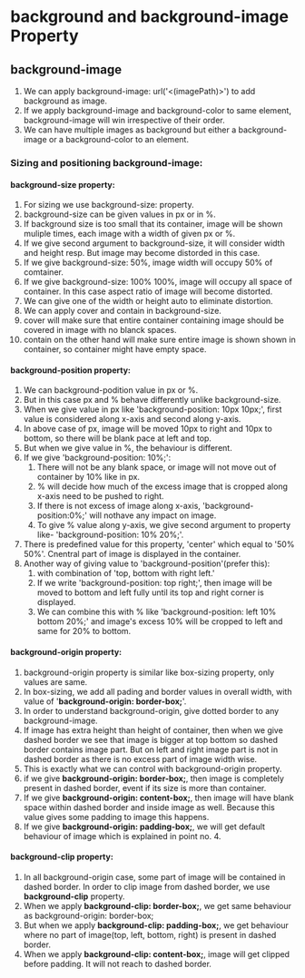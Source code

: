 # background and background-image Property

## background-image

1. We can apply background-image: url('<(imagePath)>') to add background as image.
2. If we apply background-image and background-color to same element, background-image will win irrespective of their order.
3. We can have multiple images as background but either a background-image or a background-color to an element.

### Sizing and positioning background-image:

#### background-size property:

1. For sizing we use background-size: property.
2. background-size can be given values in px or in %.
3. If background size is too small that its container, image will be shown muliple times, each image with a width of given px or %.
4. If we give second argument to background-size, it will consider width and height resp. But image may become distorded in this case.
5. If we give background-size: 50%, image width will occupy 50% of comtainer.
6. If we give background-size: 100% 100%, image will occupy all space of container. In this case aspect ratio of image will become distorted.
7. We can give one of the width or height auto to eliminate distortion.
8. We can apply cover and contain in background-size.
9. cover will make sure that entire container containing image should be covered in image with no blanck spaces.
10. contain on the other hand will make sure entire image is shown shown in container, so container might have empty space.

#### background-position property:

1. We can background-podition value in px or %.
2. But in this case px and % behave differently unlike background-size.
3. When we give value in px like 'background-position: 10px 10px;', first value is considered along x-axis and second along y-axis.
4. In above case of px, image will be moved 10px to right and 10px to bottom, so there will be blank pace at left and top.
5. But when we give value in %, the behaviour is different.
6. If we give 'background-position: 10%;':
   1. There will not be any blank space, or image will not move out of container by 10% like in px.
   2. % will decide how much of the excess image that is cropped along x-axis need to be pushed to right.
   3. If there is not excess of image along x-axis, 'background-position:0%;' will nothave any impact on image.
   4. To give % value along y-axis, we give second argument to property like- 'background-position: 10% 20%;'.
7. There is predefined value for this property, 'center' which equal to '50% 50%'. Cnentral part of image is displayed in the container.
8. Another way of giving value to 'background-position'(prefer this):
   1. with combination of 'top, bottom with right left.'
   2. If we write 'background-position: top right;', then image will be moved to bottom and left fully until its top and right corner is displayed.
   3. We can combine this with % like 'background-position: left 10% bottom 20%;' and image's excess 10% will be cropped to left and same for 20% to bottom.

#### background-origin property:

1. background-origin property is similar like box-sizing property, only values are same.
2. In box-sizing, we add all pading and border values in overall width, with value of '**background-origin: border-box;**'.
3. In order to understand background-origin, give dotted border to any background-image.
4. If image has extra height than height of container, then when we give dashed border we see that image is bigger at top bottom so dashed border contains image part. But on left and right image part is not in dashed border as there is no excess part of image width wise.
5. This is exactly what we can control with background-origin property.
6. if we give **background-origin: border-box;**, then image is completely present in dashed border, event if its size is more than container.
7. If we give **background-origin: content-box;**, then image will have blank space within dashed border and inside image as well. Because this value gives some padding to image this happens.
8. If we give **background-origin: padding-box;**, we will get default behaviour of image which is explained in point no. 4.

#### background-clip property:

1. In all background-origin case, some part of image will be contained in dashed border. In order to clip image from dashed border, we use **background-clip** property.
2. When we apply **background-clip: border-box;**, we get same behaviour as background-origin: border-box;
3. But when we apply **background-clip: padding-box;**, we get behaviour where no part of image(top, left, bottom, right) is present in dashed border.
4. When we apply **background-clip: content-box;**, image will get clipped before padding. It will not reach to dashed border.
